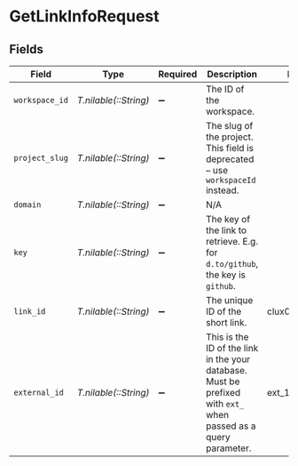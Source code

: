 # GetLinkInfoRequest


## Fields

| Field                                                                                                           | Type                                                                                                            | Required                                                                                                        | Description                                                                                                     | Example                                                                                                         |
| --------------------------------------------------------------------------------------------------------------- | --------------------------------------------------------------------------------------------------------------- | --------------------------------------------------------------------------------------------------------------- | --------------------------------------------------------------------------------------------------------------- | --------------------------------------------------------------------------------------------------------------- |
| `workspace_id`                                                                                                  | *T.nilable(::String)*                                                                                           | :heavy_minus_sign:                                                                                              | The ID of the workspace.                                                                                        |                                                                                                                 |
| `project_slug`                                                                                                  | *T.nilable(::String)*                                                                                           | :heavy_minus_sign:                                                                                              | The slug of the project. This field is deprecated – use `workspaceId` instead.                                  |                                                                                                                 |
| `domain`                                                                                                        | *T.nilable(::String)*                                                                                           | :heavy_minus_sign:                                                                                              | N/A                                                                                                             |                                                                                                                 |
| `key`                                                                                                           | *T.nilable(::String)*                                                                                           | :heavy_minus_sign:                                                                                              | The key of the link to retrieve. E.g. for `d.to/github`, the key is `github`.                                   |                                                                                                                 |
| `link_id`                                                                                                       | *T.nilable(::String)*                                                                                           | :heavy_minus_sign:                                                                                              | The unique ID of the short link.                                                                                | clux0rgak00011...                                                                                               |
| `external_id`                                                                                                   | *T.nilable(::String)*                                                                                           | :heavy_minus_sign:                                                                                              | This is the ID of the link in the your database. Must be prefixed with `ext_` when passed as a query parameter. | ext_123456                                                                                                      |